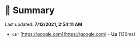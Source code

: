 # 📖 Summary
Last updated: **7/12/2021, 2:54:11 AM**

- `GET` [https://google.com](https://google.com) - **Up** (130ms)
